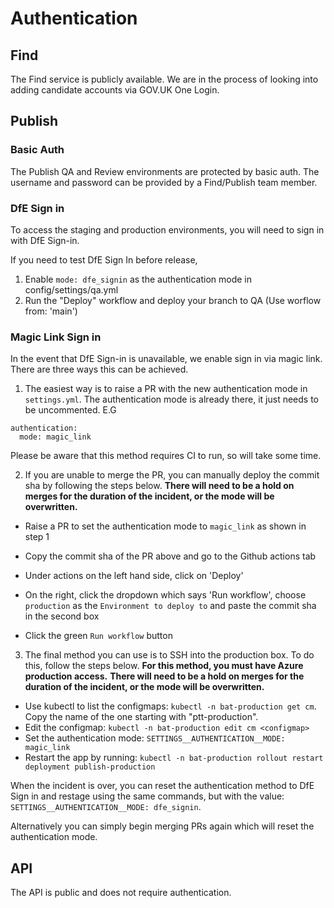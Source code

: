 # Authentication

## Find

The Find service is publicly available. We are in the process of looking into adding candidate accounts via GOV.UK One Login.

## Publish

### Basic Auth

The Publish QA and Review environments are protected by basic auth. The username and password can be provided by a Find/Publish team member.

### DfE Sign in

To access the staging and production environments, you will need to sign in with DfE Sign-in.

If you need to test DfE Sign In before release, 

1. Enable `mode: dfe_signin` as the authentication mode in config/settings/qa.yml
2. Run the "Deploy" workflow and deploy your branch to QA (Use worflow from: 'main')

### Magic Link Sign in

In the event that DfE Sign-in is unavailable, we enable sign in via magic link. There are three ways this can be achieved.

1) The easiest way is to raise a PR with the new authentication mode in `settings.yml`. The authentication mode is already there, it just needs to be uncommented. E.G

```
authentication:
  mode: magic_link
```

Please be aware that this method requires CI to run, so will take some time.

2) If you are unable to merge the PR, you can manually deploy the commit sha by following the steps below.
**There will need to be a hold on merges for the duration of the incident, or the mode will be overwritten.**

- Raise a PR to set the authentication mode to `magic_link` as shown in step 1

- Copy the commit sha of the PR above and go to the Github actions tab

- Under actions on the left hand side, click on 'Deploy'

- On the right, click the dropdown which says 'Run workflow', choose `production` as the `Environment to deploy to` and
paste the commit sha in the second box

- Click the green `Run workflow` button


3) The final method you can use is to SSH into the production box. To do this, follow the steps below.
**For this method, you must have Azure production access.**
**There will need to be a hold on merges for the duration of the incident, or the mode will be overwritten.**

- Use kubectl to list the configmaps: `kubectl -n bat-production get cm`. Copy the name of the one starting with "ptt-production".
- Edit the configmap: `kubectl -n bat-production edit cm <configmap>`
- Set the authentication mode: `SETTINGS__AUTHENTICATION__MODE: magic_link`
- Restart the app by running: `kubectl -n bat-production rollout restart deployment publish-production`

When the incident is over, you can reset the authentication method to DfE Sign in and restage using the same commands, but with the value: `SETTINGS__AUTHENTICATION__MODE: dfe_signin`.

Alternatively you can simply begin merging PRs again which will reset the authentication mode.

## API

The API is public and does not require authentication.
